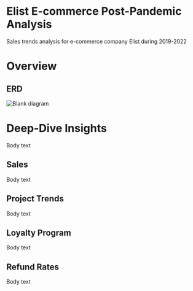 # Elist E-commerce Post-Pandemic Analysis
Sales trends analysis for e-commerce company Elist during 2019-2022

# Overview

## ERD
![Blank diagram](https://github.com/user-attachments/assets/a2347616-db11-4373-86c1-adac346f2977)

# Deep-Dive Insights
Body text

## Sales
Body text

## Project Trends
Body text

## Loyalty Program
Body text

## Refund Rates
Body text
